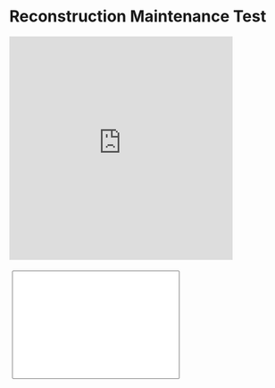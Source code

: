 # Reconstruction Maintenance Test

<script type="text/javascript">
var request = new XMLHttpRequest();
request.open('GET', "database.json", false);
request.send(null);

window.data = JSON.parse(request.responseText);

function item_select()
{
	var list = document.getElementById('list');
	var view = document.getElementById('view');
	var item = window.data[list.selectedIndex];
	var src = "https://cubing.github.io/AnimCubeJS/cube3.html?colorscheme=ywrobg&repeat=0&edit=0&movetext=1&metric=2&fonttype=0&snap=1&buttonheight=25&yz=1";
	if ("initvmove" in item)
	{
		src += "&initvmove="+item.initvmove;
	}
	else if ("initrevmove" in item)
	{
		src += "&initrevmove="+item.initrevmove;
	}	
	src += "&move="+item.move;

	view.src = src;

	var text_moves = document.getElementById('moves');
	text_moves.innerHTML=item.move;
}


</script>

<div style = "display: flex; flex-wrap: wrap;" >
<iframe id="view" src="https://cubing.github.io/AnimCubeJS/cube3.html?colorscheme=ywrobg&repeat=0&edit=0&movetext=1&metric=2&fonttype=0&snap=1&buttonheight=25&yz=1" frameborder="0" width="400" height="400"></iframe>

<div style = "margin:5px;">
	<p id="moves"></p>
	<select id="list" size = "12" ondblclick="item_select()" style="width: 300px;">
		<script type="text/javascript">
		for (var item of window.data)
		{
			document.write("<option>"+item.display_name+"</option>");
		}
		</script>
	</select>
	<script type="text/javascript">
	var url=window.location.href;
	var sp = url.split("/");
	var domain = sp[2];
	var repo = sp[3];
	var dir = sp[4];
	var sp2 = domain.split(".");
	var user = sp2[0];
	document.write("<input type=\"button\" onclick=\"location.href='https://github.com/"+user+"/"+repo+"/edit/master/"+dir+"/database.json';\" value=\"Edit\"/>");
	</script>
</div>

</div>

